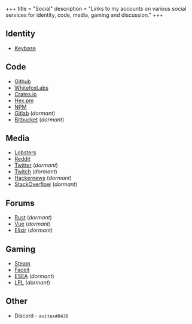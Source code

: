 +++
title = "Social"
description = "Links to my accounts on various social services for identity, code, media, gaming and discussion."
+++

## Identity

- [Keybase](https://keybase.io/avitex)

## Code

- [Github](https://github.com/avitex)
- [WhitefoxLabs](https://git.wfxlabs.com/avitex)
- [Crates.io](https://crates.io/users/avitex)
- [Hex.pm](https://hex.pm/users/avitex)
- [NPM](https://www.npmjs.com/~avitex)
- [Gitlab](https://gitlab.com/avitex) (_dormant_)
- [Bitbucket](https://bitbucket.com/avitex) (_dormant_)

## Media

- [Lobsters](https://lobste.rs/u/avitex)
- [Reddit](https://reddit.com/u/theavitex)
- [Twitter](https://twitter.com/theavitex) (_dormant_)
- [Twitch](https://twitch.com/theavitex) (_dormant_)
- [Hackernews](https://news.ycombinator.com/user?id=avitex) (_dormant_)
- [StackOverflow](https://stackoverflow.com/users/605191/avitex) (_dormant_)

## Forums

- [Rust](https://users.rust-lang.org/u/avitex) (_dormant_)
- [Vue](https://forum.vuejs.org/u/avitex) (_dormant_)
- [Elixir](https://elixirforum.com/u/avitex) (_dormant_)

## Gaming

- [Steam](https://steamcommunity.com/id/avitex)
- [Faceit](https://www.faceit.com/en/players/avitex)
- [ESEA](https://play.esea.net/users/680258) (_dormant_)
- [LPL](https://letsplay.live/profile/246296/avitex/) (_dormant_)

## Other

- Discord - `avitex#0438`
